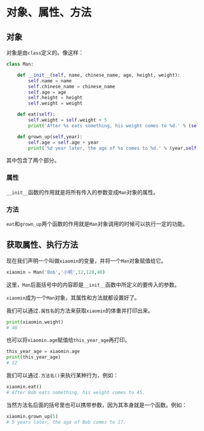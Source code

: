 # 对象、属性、方法

## 对象

对象是由```class```定义的。像这样：

```python
class Man:

    def __init__(self, name, chinese_name, age, height, weight):
        self.name = name
        self.chinese_name = chinese_name
        self.age = age
        self.height = height
        self.weight = weight

    def eat(self):
        self.weight = self.weight + 5
        print('After %s eats something, his weight comes to %d.' % (self.name,self.weight))

    def grown_up(self,year):
        self.age = self.age + year
        print('%d year later, the age of %s comes to %d.' % (year,self.name,self.age))
```

其中包含了两个部分。

### 属性

```__init__```函数的作用就是将所有传入的参数变成```Man```对象的属性。

### 方法

```eat```和```grown_up```两个函数的作用就是```Man```对象调用的时候可以执行一定的功能。

## 获取属性、执行方法

现在我们声明一个叫做```xiaomin```的变量，并将一个```Man```对象赋值给它。

```python
xiaomin = Man('Bob','小明',12,120,40)
```

这里，```Man```后面括号中的内容即是```__init__```函数中所定义的要传入的参数。

```xiaomin```成为一个```Man```对象，其属性和方法就都设置好了。

我们可以通过```.属性名```的方法来获取```xiaomin```的体重并打印出来。

```python
print(xiaomin.weight)
# 40
```

也可以将```xiaomin.age```赋值给```this_year_age```再打印。

```python
this_year_age = xiaomin.age
print(this_year_age)
# 12
````

我们可以通过```.方法名()```来执行某种行为，例如：

```python
xiaomin.eat()
# After Bob eats something, his weight comes to 45.
```

当然方法名后面的括号里也可以携带参数，因为其本身就是一个函数。例如：

```python
xiaomin.grown_up(5)
# 5 years later, the age of Bob comes to 17.
```
